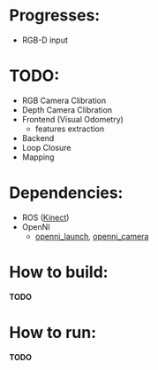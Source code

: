 
# Progresses:
- RGB-D input

# TODO:
- RGB Camera Clibration
- Depth Camera Clibration
- Frontend (Visual Odometry)
   - features extraction
- Backend
- Loop Closure
- Mapping

# Dependencies:
- ROS ([Kinect](http://wiki.ros.org/kinetic#Installation))
- OpenNI
   - [openni_launch](http://wiki.ros.org/openni_launch), [openni_camera](http://wiki.ros.org/openni_camera) 

# How to build:
**TODO**

# How to run:
**TODO**
